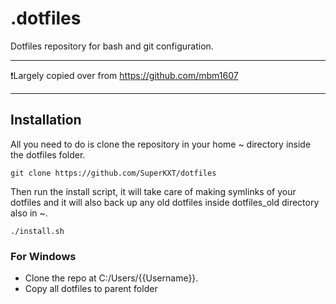 # .dotfiles

Dotfiles repository for bash and git configuration.

---

❗️Largely copied over from <https://github.com/mbm1607>

---

## Installation

All you need to do is clone the repository in your home ~ directory inside the dotfiles folder.

``` git clone https://github.com/SuperKXT/dotfiles ```

Then run the install script, it will take care of making symlinks of your dotfiles and it will also back up any old dotfiles inside dotfiles_old directory also in ~.

``` ./install.sh ```

### For Windows

- Clone the repo at C:/Users/{{Username}}.
- Copy all dotfiles to parent folder

